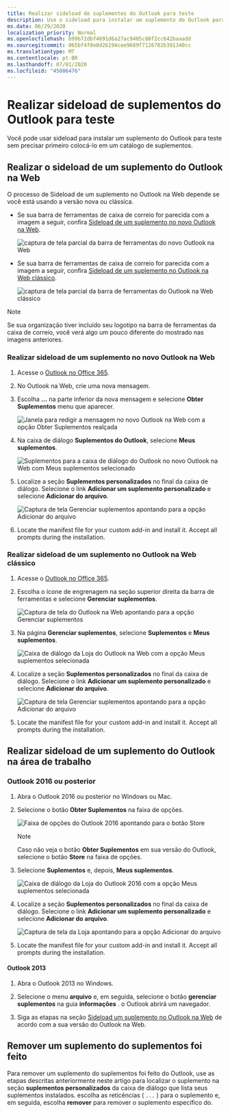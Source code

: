 ```yaml
---
title: Realizar sideload de suplementos do Outlook para teste
description: Use o sideload para instalar um suplemento do Outlook para teste sem precisar primeiro colocá-lo em um catálogo de suplementos.
ms.date: 06/29/2020
localization_priority: Normal
ms.openlocfilehash: b99b72dbf4691d6a27ac9405c88f2cc642baaadd
ms.sourcegitcommit: 065bf4f8e0d26194cee9689f7126702b391340cc
ms.translationtype: MT
ms.contentlocale: pt-BR
ms.lasthandoff: 07/01/2020
ms.locfileid: "45006476"
---
```

# <a name="sideload-outlook-add-ins-for-testing"></a>Realizar sideload de suplementos do Outlook para teste

Você pode usar sideload para instalar um suplemento do Outlook para teste sem precisar primeiro colocá-lo em um catálogo de suplementos.

## <a name="sideload-an-add-in-in-outlook-on-the-web"></a>Realizar o sideload de um suplemento do Outlook na Web

O processo de Sideload de um suplemento no Outlook na Web depende se você está usando a versão nova ou clássica.

- Se sua barra de ferramentas de caixa de correio for parecida com a imagem a seguir, confira [Sideload de um suplemento no novo Outlook na Web](#sideload-an-add-in-in-the-new-outlook-on-the-web).

    ![captura de tela parcial da barra de ferramentas do novo Outlook na Web](../images/outlook-on-the-web-new-toolbar.png)

- Se sua barra de ferramentas de caixa de correio for parecida com a imagem a seguir, confira [Sideload de um suplemento no Outlook na Web clássico](#sideload-an-add-in-in-classic-outlook-on-the-web).

    ![captura de tela parcial da barra de ferramentas do Outlook na Web clássico](../images/outlook-on-the-web-classic-toolbar.png)

> [!NOTE]
> Se sua organização tiver incluído seu logotipo na barra de ferramentas da caixa de correio, você verá algo um pouco diferente do mostrado nas imagens anteriores.

### <a name="sideload-an-add-in-in-the-new-outlook-on-the-web"></a>Realizar sideload de um suplemento no novo Outlook na Web

1. Acesse o [Outlook no Office 365](https://outlook.office.com).

1. No Outlook na Web, crie uma nova mensagem.

1. Escolha **...** na parte inferior da nova mensagem e selecione **Obter Suplementos** menu que aparecer.

    ![Janela para redigir a mensagem no novo Outlook na Web com a opção Obter Suplementos realçada](../images/outlook-on-the-web-new-get-add-ins.png)

1. Na caixa de diálogo **Suplementos do Outlook**, selecione **Meus suplementos**.

    ![Suplementos para a caixa de diálogo do Outlook no novo Outlook na Web com Meus suplementos selecionado](../images/outlook-on-the-web-new-my-add-ins.png)

1. Localize a seção **Suplementos personalizados** no final da caixa de diálogo. Selecione o link **Adicionar um suplemento personalizado** e selecione **Adicionar do arquivo**.

    ![Captura de tela Gerenciar suplementos apontando para a opção Adicionar do arquivo](../images/outlook-sideload-desktop-add-from-file.png)

1. Locate the manifest file for your custom add-in and install it. Accept all prompts during the installation.

### <a name="sideload-an-add-in-in-classic-outlook-on-the-web"></a>Realizar sideload de um suplemento no Outlook na Web clássico

1. Acesse o [Outlook no Office 365](https://outlook.office.com).

1. Escolha o ícone de engrenagem na seção superior direita da barra de ferramentas e selecione **Gerenciar suplementos**.

    ![Captura de tela do Outlook na Web apontando para a opção Gerenciar suplementos](../images/outlook-sideload-web-manage-integrations.png)

1. Na página **Gerenciar suplementos**, selecione **Suplementos** e **Meus suplementos**.

    ![Caixa de diálogo da Loja do Outlook na Web com a opção Meus suplementos selecionada](../images/outlook-sideload-store-select-add-ins.png)

1. Localize a seção **Suplementos personalizados** no final da caixa de diálogo. Selecione o link **Adicionar um suplemento personalizado** e selecione **Adicionar do arquivo**.

    ![Captura de tela Gerenciar suplementos apontando para a opção Adicionar do arquivo](../images/outlook-sideload-desktop-add-from-file.png)

1. Locate the manifest file for your custom add-in and install it. Accept all prompts during the installation.

## <a name="sideload-an-add-in-in-outlook-on-the-desktop"></a>Realizar sideload de um suplemento do Outlook na área de trabalho

### <a name="outlook-2016-or-later"></a>Outlook 2016 ou posterior

1. Abra o Outlook 2016 ou posterior no Windows ou Mac.

1. Selecione o botão **Obter Suplementos** na faixa de opções.

    ![Faixa de opções do Outlook 2016 apontando para o botão Store](../images/outlook-sideload-desktop-store.png)

    > [!NOTE]
    > Caso não veja o botão **Obter Suplementos** em sua versão do Outlook, selecione o botão **Store** na faixa de opções.

1. Selecione **Suplementos** e, depois, **Meus suplementos**.

    ![Caixa de diálogo da Loja do Outlook 2016 com a opção Meus suplementos selecionada](../images/outlook-sideload-store-select-add-ins.png)

1. Localize a seção **Suplementos personalizados** no final da caixa de diálogo. Selecione o link **Adicionar um suplemento personalizado** e selecione **Adicionar do arquivo**.

    ![Captura de tela da Loja apontando para a opção Adicionar do arquivo](../images/outlook-sideload-desktop-add-from-file.png)

1. Locate the manifest file for your custom add-in and install it. Accept all prompts during the installation.

#### <a name="outlook-2013"></a>Outlook 2013

1. Abra o Outlook 2013 no Windows.

1. Selecione o menu **arquivo** e, em seguida, selecione o botão **gerenciar suplementos** na guia **informações** . o Outlook abrirá um navegador.

1. Siga as etapas na seção [Sideload um suplemento no Outlook na Web](#sideload-an-add-in-in-outlook-on-the-web) de acordo com a sua versão do Outlook na Web.

## <a name="remove-a-sideloaded-add-in"></a>Remover um suplemento do suplementos foi feito

Para remover um suplemento do suplementos foi feito do Outlook, use as etapas descritas anteriormente neste artigo para localizar o suplemento na seção **suplementos personalizados** da caixa de diálogo que lista seus suplementos instalados. escolha as reticências ( `...` ) para o suplemento e, em seguida, escolha **remover** para remover o suplemento específico do.